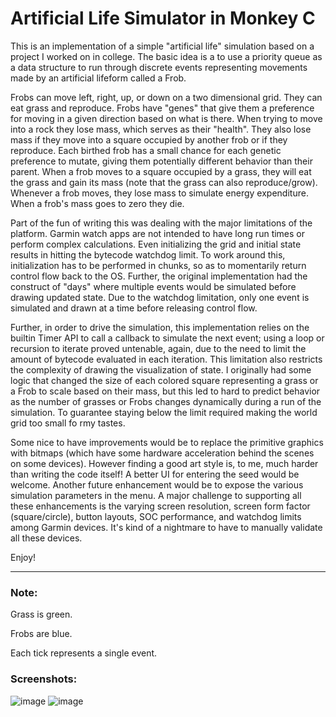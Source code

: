 # Artificial Life Simulator in Monkey C

This is an implementation of a simple "artificial life" simulation based on a project I worked on in college. The basic idea is a to use a priority queue as a data structure to run through discrete events representing movements made by an artificial lifeform called a Frob. 

Frobs can move left, right, up, or down on a two dimensional grid. They can eat grass and reproduce. Frobs have "genes" that give them a preference for moving in a given direction based on what is there. When trying to move into a rock they lose mass, which serves as their "health". They also lose mass if they move into a square occupied by another frob or if they reproduce. Each birthed frob has a small chance for each genetic preference to mutate, giving them potentially different behavior than their parent. When a frob moves to a square occupied by a grass, they will eat the grass and gain its mass (note that the grass can also reproduce/grow). Whenever a frob moves, they lose mass to simulate energy expenditure. When a frob's mass goes to zero they die.

Part of the fun of writing this was dealing with the major limitations of the platform. Garmin watch apps are not intended to have long run times or perform complex calculations. Even initializing the grid and initial state results in hitting the bytecode watchdog limit. To work around this, initialization has to be performed in chunks, so as to momentarily return control flow back to the OS. Further, the original implementation had the construct of "days" where multiple events would be simulated before drawing updated state. Due to the watchdog limitation, only one event is simulated and drawn at a time before releasing control flow. 

Further, in order to drive the simulation, this implementation relies on the builtin Timer API to call a callback to simulate the next event; using a loop or recursion to iterate proved untenable, again, due to the need to limit the amount of bytecode evaluated in each iteration. This limitation also restricts the complexity of drawing the visualization of state. I originally had some logic that changed the size of each colored square representing a grass or a Frob to scale based on their mass, but this led to hard to predict behavior as the number of grasses or Frobs changes dynamically during a run of the simulation. To guarantee staying below the limit required making the world grid too small fo rmy tastes.

Some nice to have improvements would be to replace the primitive graphics with bitmaps (which have some hardware acceleration behind the scenes on some devices). However finding a good art style is, to me, much harder than writing the code itself! A better UI for entering the seed would be welcome. Another future enhancement would be to expose the various simulation parameters in the menu. A major challenge to supporting all these enhancements is the varying screen resolution, screen form factor (square/circle), button layouts, SOC performance, and watchdog limits among Garmin devices. It's kind of a nightmare to have to manually validate all these devices.

Enjoy!

---

### Note:

Grass is green.

Frobs are blue.

Each tick represents a single event.

### Screenshots:

![image](https://github.com/user-attachments/assets/70d944b0-d2a6-4714-b7d8-845f3775cc42)
![image](https://github.com/user-attachments/assets/860b69da-7f70-43c9-9f2a-bc5fd8029389)
